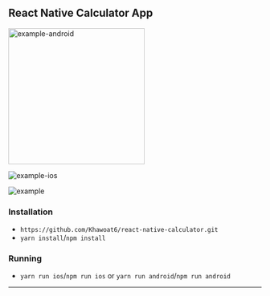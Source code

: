## React Native Calculator App

<img width="271" alt="example-android" src="https://user-images.githubusercontent.com/31565676/62834920-d65e9480-bc7c-11e9-9e71-092947833ce9.png">

![example-ios](https://user-images.githubusercontent.com/31565676/62834921-d6f72b00-bc7c-11e9-9bfa-cdbc36ffe16a.jpg)

![example](https://user-images.githubusercontent.com/31565676/62834917-d068b380-bc7c-11e9-94dc-7a6da7d3e8cc.gif)


### Installation

- `https://github.com/Khawoat6/react-native-calculator.git`
- `yarn install`/`npm install`

### Running

- `yarn run ios`/`npm run ios` or `yarn run android`/`npm run android`

---
